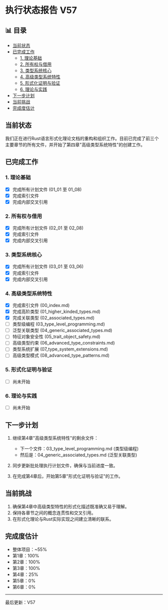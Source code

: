 ﻿# 执行状态报告 V57


## 📊 目录

- [当前状态](#当前状态)
- [已完成工作](#已完成工作)
  - [1. 理论基础](#1-理论基础)
  - [2. 所有权与借用](#2-所有权与借用)
  - [3. 类型系统核心](#3-类型系统核心)
  - [4. 高级类型系统特性](#4-高级类型系统特性)
  - [5. 形式化证明与验证](#5-形式化证明与验证)
  - [6. 理论与实践](#6-理论与实践)
- [下一步计划](#下一步计划)
- [当前挑战](#当前挑战)
- [完成度估计](#完成度估计)


## 当前状态

我们正在进行Rust语言形式化理论文档的重构和组织工作。目前已完成了前三个主要章节的所有文件，并开始了第四章"高级类型系统特性"的创建工作。

## 已完成工作

### 1. 理论基础

- [x] 完成所有计划文件 (01_01 至 01_08)
- [x] 完成索引文件
- [x] 完成内部交叉引用

### 2. 所有权与借用

- [x] 完成所有计划文件 (02_01 至 02_08)
- [x] 完成索引文件
- [x] 完成内部交叉引用

### 3. 类型系统核心

- [x] 完成所有计划文件 (03_01 至 03_06)
- [x] 完成索引文件
- [x] 完成内部交叉引用

### 4. 高级类型系统特性

- [x] 完成索引文件 (00_index.md)
- [x] 完成高阶类型 (01_higher_kinded_types.md)
- [x] 完成关联类型 (02_associated_types.md)
- [ ] 类型级编程 (03_type_level_programming.md)
- [ ] 泛型关联类型 (04_generic_associated_types.md)
- [ ] 特征对象安全性 (05_trait_object_safety.md)
- [ ] 高级类型约束 (06_advanced_type_constraints.md)
- [ ] 类型系统扩展 (07_type_system_extensions.md)
- [ ] 高级类型模式 (08_advanced_type_patterns.md)

### 5. 形式化证明与验证

- [ ] 尚未开始

### 6. 理论与实践

- [ ] 尚未开始

## 下一步计划

1. 继续第4章"高级类型系统特性"的剩余文件：
   - 下一个文件：03_type_level_programming.md (类型级编程)
   - 然后是：04_generic_associated_types.md (泛型关联类型)

2. 同步更新批处理执行计划文件，确保与当前进度一致。

3. 在完成第4章后，开始第5章"形式化证明与验证"的工作。

## 当前挑战

1. 确保第4章中高级类型特性的形式化描述既准确又易于理解。
2. 保持各章节之间的概念连贯性和交叉引用。
3. 在形式化理论与Rust实际实现之间建立清晰的联系。

## 完成度估计

- 整体项目：~55%
- 第1章：100%
- 第2章：100%
- 第3章：100%
- 第4章：25%
- 第5章：0%
- 第6章：0%

---

最后更新：V57

